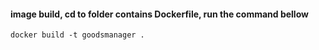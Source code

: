 #### image build, cd to folder contains Dockerfile, run the command bellow

```shell
docker build -t goodsmanager .
```



